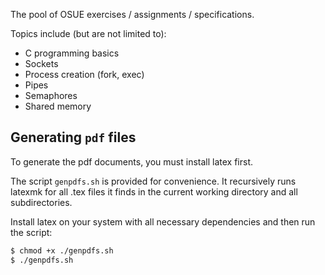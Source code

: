 The pool of OSUE exercises / assignments / specifications.

Topics include (but are not limited to):
* C programming basics
* Sockets
* Process creation (fork, exec)
* Pipes
* Semaphores
* Shared memory

## Generating `pdf` files

To generate the pdf documents, you must install latex first.

The script `genpdfs.sh` is provided for convenience. It recursively runs latexmk
for all .tex files it finds in the current working directory and all subdirectories.

Install latex on your system with all necessary dependencies and then run the script:
```bash
$ chmod +x ./genpdfs.sh
$ ./genpdfs.sh
```
